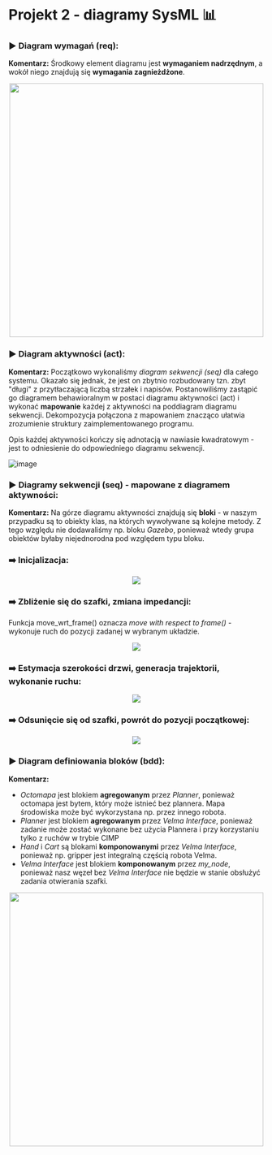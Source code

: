 # Projekt 2 - diagramy SysML 📊

 ### :arrow_forward: Diagram wymagań (req):   
 **Komentarz:** Środkowy element diagramu jest **wymaganiem nadrzędnym**, a wokół niego znajdują się **wymagania zagnieżdżone**. 
<p align="center">
  <img src="https://user-images.githubusercontent.com/80155305/150440233-2c1bc980-bf90-4a01-8805-e9dfd0f6b2eb.png" width="500" height="500"/>  
</p> 



### :arrow_forward: Diagram aktywności (act): 
 **Komentarz:** Początkowo wykonaliśmy _diagram sekwencji (seq)_ dla całego systemu. Okazało się jednak, że jest on zbytnio rozbudowany tzn. zbyt "długi" z przytłaczającą liczbą strzałek i napisów. Postanowiliśmy zastąpić go diagramem behawioralnym w postaci diagramu aktywności (act) i wykonać **mapowanie** każdej z aktywności na poddiagram diagramu sekwencji. Dekompozycja połączona z mapowaniem znacząco ułatwia zrozumienie struktury zaimplementowanego programu.
   
Opis każdej aktywności kończy się adnotacją w nawiasie kwadratowym - jest to odniesienie do odpowiedniego diagramu sekwencji.
 
![image](https://user-images.githubusercontent.com/80155305/150639123-63d80d9f-2a21-4619-98d7-297dd41bfd41.png)

 
### :arrow_forward: Diagramy sekwencji (seq) - mapowane z diagramem aktywności:
 **Komentarz:** Na górze diagramu aktywności znajdują się **bloki** - w naszym przypadku są to obiekty klas, na których wywoływane są kolejne metody. Z tego względu nie dodawaliśmy np. bloku _Gazebo_, ponieważ wtedy grupa obiektów byłaby niejednorodna pod względem typu bloku.  
 
 ### :arrow_right: Inicjalizacja:
 <p align="center">
  <img src="https://user-images.githubusercontent.com/80155305/150639353-870e8f1a-7115-4f90-ba30-a2c9eb4b0fe2.png" />  
</p> 

### :arrow_right: Zbliżenie się do szafki, zmiana impedancji:  
Funkcja move_wrt_frame() oznacza _move with respect to frame()_ - wykonuje ruch do pozycji zadanej w wybranym układzie.

  <p align="center">
  <img src="https://user-images.githubusercontent.com/80155305/150639160-12142728-9f08-4df5-92c7-dec2302d0234.png" /> 
  </p> 
  
### :arrow_right: Estymacja szerokości drzwi, generacja trajektorii, wykonanie ruchu:  

   <p align="center">
  <img src="https://user-images.githubusercontent.com/80155305/150639175-f6b8deea-12b4-4301-aab2-62ad8274c910.png" />
   </p> 
   
### :arrow_right: Odsunięcie się od szafki, powrót do pozycji początkowej:

<p align="center">
  <img src="https://user-images.githubusercontent.com/80155305/150639199-a70e66b1-de79-49e4-bb1a-656eba4aa034.png" />  
</p> 






### :arrow_forward: Diagram definiowania bloków (bdd):  
**Komentarz:**
*  _Octomapa_ jest blokiem **agregowanym** przez _Planner_, ponieważ octomapa jest bytem, który może istnieć bez plannera. Mapa środowiska może być wykorzystana np. przez innego robota.
*  _Planner_ jest blokiem **agregowanym** przez _Velma Interface_, ponieważ zadanie może zostać wykonane bez użycia Plannera i przy korzystaniu tylko z ruchów w trybie CIMP
*  _Hand_ i _Cart_ są blokami **komponowanymi** przez _Velma Interface_, ponieważ np. gripper jest integralną częścią robota Velma.
*  _Velma Interface_ jest blokiem **komponowanym** przez _my_node_, ponieważ nasz węzeł bez _Velma Interface_ nie będzie w stanie obsłużyć zadania otwierania szafki.
  



<p align="center">
  <img src="https://user-images.githubusercontent.com/80155305/150640303-e2f7ae8e-8ca8-4e74-bbcb-50af4c38555f.png" width="500" height="500"/>  
</p> 
